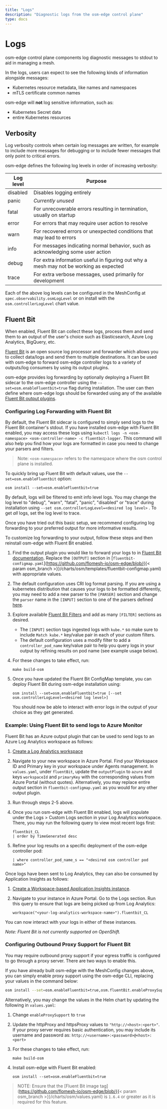 ```yaml
---
title: "Logs"
description: "Diagnostic logs from the osm-edge control plane"
type: docs
---
```


# Logs
osm-edge control plane components log diagnostic messages to stdout to aid in managing a mesh.

In the logs, users can expect to see the following kinds of information
alongside messages:
- Kubernetes resource metadata, like names and namespaces
- mTLS certificate common names

osm-edge will **not** log sensitive information, such as:
- Kubernetes Secret data
- entire Kubernetes resources

## Verbosity

Log verbosity controls when certain log messages are written, for example to
include more messages for debugging or to include fewer messages that only point
to critical errors.

osm-edge defines the following log levels in order of increasing verbosity:

| Log level | Purpose                                                                                |
| --------- | -------------------------------------------------------------------------------------- |
| disabled  | Disables logging entirely                                                              |
| panic     | *Currently unused*                                                                     |
| fatal     | For unrecoverable errors resulting in termination, usually on startup                  |
| error     | For errors that may require user action to resolve                                     |
| warn      | For recovered errors or unexpected conditions that may lead to errors                  |
| info      | For messages indicating normal behavior, such as acknowledging some user action        |
| debug     | For extra information useful in figuring out why a mesh may not be working as expected |
| trace     | For extra verbose messages, used primarily for development                             |

Each of the above log levels can be configured in the MeshConfig at
`spec.observability.osmLogLevel` or on install with the
`osm.controllerLogLevel` chart value.

## Fluent Bit
When enabled, Fluent Bit can collect these logs, process them and send them to an output of the user's choice such as Elasticsearch, Azure Log Analytics, BigQuery, etc.

[Fluent Bit](https://fluentbit.io/) is an open source log processor and forwarder which allows you to collect data/logs and send them to multiple destinations. It can be used with osm-edge to forward osm-edge controller logs to a variety of outputs/log consumers by using its output plugins.

osm-edge provides log forwarding by optionally deploying a Fluent Bit sidecar to the osm-edge controller using the `--set=osm.enableFluentbit=true` flag during installation. The user can then define where osm-edge logs should be forwarded using any of the available [Fluent Bit output plugins](https://docs.fluentbit.io/manual/pipeline/outputs).

### Configuring Log Forwarding with Fluent Bit
By default, the Fluent Bit sidecar is configured to simply send logs to the Fluent Bit container's stdout. If you have installed osm-edge with Fluent Bit enabled, you may access these logs using `kubectl logs -n <osm-namespace> <osm-controller-name> -c fluentbit-logger`. This command will also help you find how your logs are formatted in case you need to change your parsers and filters.

> Note: `<osm-namespace>` refers to the namespace where the osm control plane is installed.

To quickly bring up Fluent Bit with default values, use the `--set=osm.enableFluentbit` option:
```console
osm install --set=osm.enableFluentbit=true
```
By default, logs will be filtered to emit info level logs. You may change the log level to "debug", "warn", "fatal", "panic", "disabled" or "trace" during installation using `--set osm.controllerLogLevel=<desired log level>` . To get _all_ logs, set the log level to trace.

Once you have tried out this basic setup, we recommend configuring log forwarding to your preferred output for more informative results.

To customize log forwarding to your output, follow these steps and then reinstall osm-edge with Fluent Bit enabled.

1. Find the output plugin you would like to forward your logs to in [Fluent Bit documentation](https://docs.fluentbit.io/manual/pipeline/outputs). Replace the `[OUTPUT]` section in [`fluentbit-configmap.yaml`](https://github.com/flomesh-io/osm-edge/blob/{{< param osm_branch >}}/charts/osm/templates/fluentbit-configmap.yaml) with appropriate values.

1. The default configuration uses CRI log format parsing. If you are using a kubernetes distribution that causes your logs to be formatted differently, you may need to add a new parser to the `[PARSER]` section and change the `parser` name in the `[INPUT]` section to one of the parsers defined [here](https://github.com/fluent/fluent-bit/blob/master/conf/parsers.conf).

1. Explore available [Fluent Bit Filters](https://docs.fluentbit.io/manual/pipeline/filters) and add as many `[FILTER]` sections as desired.
    * The `[INPUT]` section tags ingested logs with `kube.*` so make sure to include `Match kube.*` key/value pair in each of your custom filters.
    * The default configuration uses a modify filter to add a `controller_pod_name` key/value pair to help you query logs in your output by refining results on pod name (see example usage below).

1. For these changes to take effect, run:
    ```console
    make build-osm
    ```

1. Once you have updated the Fluent Bit ConfigMap template, you can deploy Fluent Bit during osm-edge installation using:
    ```console
    osm install --set=osm.enableFluentbit=true [--set osm.controllerLogLevel=<desired log level>]
    ```
    You should now be able to interact with error logs in the output of your choice as they get generated.


### Example: Using Fluent Bit to send logs to Azure Monitor
Fluent Bit has an Azure output plugin that can be used to send logs to an Azure Log Analytics workspace as follows:
1. [Create a Log Analytics workspace](https://docs.microsoft.com/en-us/azure/azure-monitor/learn/quick-create-workspace)

2. Navigate to your new workspace in Azure Portal. Find your Workspace ID and Primary key in your workspace under Agents management. In `values.yaml`, under `fluentBit`, update the `outputPlugin` to `azure` and keys `workspaceId` and `primaryKey` with the corresponding values from Azure Portal (without quotes). Alternatively, you may replace entire output section in `fluentbit-configmap.yaml` as you would for any other output plugin.

3. Run through steps 2-5 above.

4. Once you run osm-edge with Fluent Bit enabled, logs will populate under the Logs > Custom Logs section in your Log Analytics workspace. There, you may run the following query to view most recent logs first:
    ```console
    fluentbit_CL
    | order by TimeGenerated desc
    ```
5. Refine your log results on a specific deployment of the osm-edge controller pod:
    ```console
    | where controller_pod_name_s == "<desired osm controller pod name>"
    ```

Once logs have been sent to Log Analytics, they can also be consumed by Application Insights as follows:
1. [Create a Workspace-based Application Insights instance](https://docs.microsoft.com/en-us/azure/azure-monitor/app/create-workspace-resource).

2. Navigate to your instance in Azure Portal. Go to the Logs section. Run this query to ensure that logs are being picked up from Log Analytics:
    ```console
    workspace("<your-log-analytics-workspace-name>").fluentbit_CL
    ```

You can now interact with your logs in either of these instances.

*Note: Fluent Bit is not currently supported on OpenShift.*

### Configuring Outbound Proxy Support for Fluent Bit
You may require outbound proxy support if your egress traffic is configured to go through a proxy server. There are two ways to enable this.

If you have already built osm-edge with the MeshConfig changes above, you can simply enable proxy support using the osm-edge CLI, replacing your values in the command below:
```bash
osm install --set=osm.enableFluentbit=true,osm.fluentBit.enableProxySupport=true,osm.fluentBit.httpProxy=<http-proxy-host:port>,osm.fluentBit.httpsProxy=<https-proxy-host:port>
```

Alternatively, you may change the values in the Helm chart by updating the following in `values.yaml`:
1. Change `enableProxySupport` to `true`

1. Update the httpProxy and httpsProxy values to `"http://<host>:<port>"`. If your proxy server requires basic authentication, you may include its username and password as: `http://<username>:<password>@<host>:<port>`

1. For these changes to take effect, run:
    ```console
    make build-osm
    ```

1. Install osm-edge with Fluent Bit enabled:
    ```console
    osm install --set=osm.enableFluentbit=true
    ```
> NOTE: Ensure that the [Fluent Bit image tag](https://github.com/flomesh-io/osm-edge/blob/{{< param osm_branch >}}/charts/osm/values.yaml) is `1.6.4` or greater as it is required for this feature.
